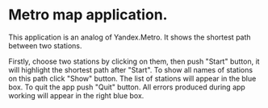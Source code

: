 # Metro map application.
This application is an analog of Yandex.Metro. It shows the shortest path between two stations. 


Firstly, choose two stations by clicking on them, then push "Start" button, it will highlight the shortest path after "Start". 
To show all names of stations on this path click "Show" button. The list of stations will appear in the blue box. 
To quit the app push "Quit" button.
All errors produced during app working will appear in the right blue box.
